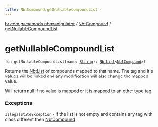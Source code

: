 ```yaml
---
title: NbtCompound.getNullableCompoundList - 
---
```


[br.com.gamemods.nbtmanipulator](../index.html) / [NbtCompound](index.html) / [getNullableCompoundList](./get-nullable-compound-list.html)

# getNullableCompoundList

`fun getNullableCompoundList(name: `[`String`](https://kotlinlang.org/api/latest/jvm/stdlib/kotlin/-string/index.html)`): `[`NbtList`](../-nbt-list/index.html)`<`[`NbtCompound`](index.html)`>?`

Returns the [NbtList](../-nbt-list/index.html) of compounds mapped to that name. The tag and it's values will be linked and any modification will
also change the mapped value.

Will return null if no value is mapped or it is mapped to an other type tag.

### Exceptions

`IllegalStateException` - If the list is not empty and contains any tag with class different then [NbtCompound](index.html)
